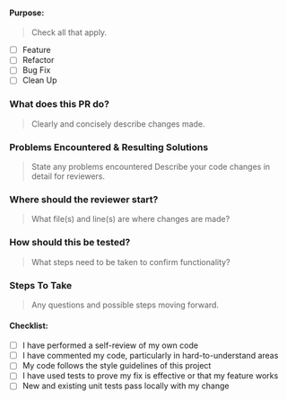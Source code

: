 #### Purpose: 
> Check all that apply.
- [ ] Feature
- [ ] Refactor
- [ ] Bug Fix 
- [ ] Clean Up
### What does this PR do? 
> Clearly and concisely describe changes made. 


### Problems Encountered & Resulting Solutions  
> State any problems encountered 
> Describe your code changes in detail for reviewers.


### Where should the reviewer start?
> What file(s) and line(s) are where changes are made?


### How should this be tested?
> What steps need to be taken to confirm functionality? 

### Steps To Take
> Any questions and possible steps moving forward.


#### Checklist:
- [ ] I have performed a self-review of my own code
- [ ] I have commented my code, particularly in hard-to-understand areas
- [ ] My code follows the style guidelines of this project
- [ ] I have used tests to prove my fix is effective or that my feature works
- [ ] New and existing unit tests pass locally with my change
